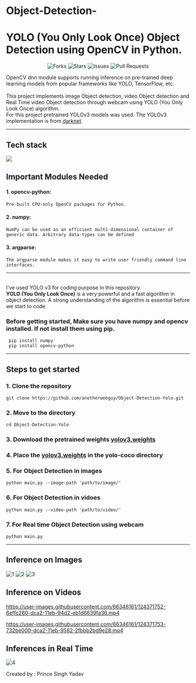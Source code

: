 # Object-Detection-
# YOLO (You Only Look Once) Object Detection using OpenCV in Python.

<div align="center">

![Forks](https://img.shields.io/github/forks/anotherwebguy/Object-Detection-Yolo)
![Stars](https://img.shields.io/github/stars/anotherwebguy/Object-Detection-Yolo)
![Issues](https://img.shields.io/github/issues/anotherwebguy/Object-Detection-Yolo)
![Pull Requests](https://img.shields.io/github/issues-pr/anotherwebguy/Object-Detection-Yolo?) 

</div>

OpenCV dnn module supports running inference on pre-trained deep learning models from popular frameworks like YOLO, TensorFlow, etc.<br><br>
This project implements image Object detection, video Object detection and Real Time video Object detection through webcam using YOLO (You Only Look Once) algorithm.<br>
For this project pretrained YOLOv3 models was used. The YOLOv3 implementation is from [darknet](https://github.com/pjreddie/darknet).

----
## Tech stack

<img src="https://img.shields.io/badge/python-%230175C2.svg?&style=for-the-badge&logo=python&logoColor=white"/>

## Important Modules Needed
#### 1. opencv-python:
    Pre-built CPU-only OpenCV packages for Python.
#### 2. numpy:
    NumPy can be used as an efficient multi-dimensional container of generic data. Arbitrary data-types can be defined
#### 3. argparse:
    The argparse module makes it easy to write user friendly command line interfaces.

----
<br>
I've used YOLO v3 for coding purpose in this repository.<br>
<b>YOLO (You Only Look Once)</b> is a very powerful and a fast algorithm in object detection. A strong understanding of the algorithm is essential before we start to code.<br>

### Before getting started, Make sure you have numpy and opencv installed. If not install them using pip.
     pip install numpy
     pip install opencv-python
     
----     


## Steps to get started
### 1. Clone the repository
    git clone https://github.com/anotherwebguy/Object-Detection-Yolo.git
### 2. Move to the directory
    cd Object-Detection-Yolo
### 3. Download the pretrained weights [yolov3.weights](https://www.youtube.com/redirect?event=video_description&redir_token=QUFFLUhqazYyNXpuSk9SdjZTY3pfQWM1YzB2c2FMRm9DZ3xBQ3Jtc0ttSW1mTkxiY0c4U3NZR1hlYUJRRTJQZVUyWXNJemkzQTlIeThqMWNNUENkZkQ5X3o5YTdFRnNUYTRISzVjX3U2ZlgyVWF5c3AtekpoRkhnZy1VcjJ4QXRmNHNtNEpGNkNsQlg1VkwtU25ld0RzTXUxYw&q=https%3A%2F%2Fpjreddie.com%2Fmedia%2Ffiles%2Fyolov3.weights)
### 4. Place the [yolov3.weights](https://www.youtube.com/redirect?event=video_description&redir_token=QUFFLUhqazYyNXpuSk9SdjZTY3pfQWM1YzB2c2FMRm9DZ3xBQ3Jtc0ttSW1mTkxiY0c4U3NZR1hlYUJRRTJQZVUyWXNJemkzQTlIeThqMWNNUENkZkQ5X3o5YTdFRnNUYTRISzVjX3U2ZlgyVWF5c3AtekpoRkhnZy1VcjJ4QXRmNHNtNEpGNkNsQlg1VkwtU25ld0RzTXUxYw&q=https%3A%2F%2Fpjreddie.com%2Fmedia%2Ffiles%2Fyolov3.weights) in the yolo-coco directory   
### 5. For Object Detection in images
    python main.py --image-path 'path/to/image/'
### 6. For Object Detection in vidoes
    python main.py --video-path 'path/to/video/'
### 7. For Real time Object Detection using webcam
    python main.py    

----

## Inference on Images
![1](https://user-images.githubusercontent.com/66346161/124371702-fdc00f80-dca1-11eb-9954-e608c439a007.png)
![2](https://user-images.githubusercontent.com/66346161/124371704-01539680-dca2-11eb-8e5d-fd5d6651eb92.png)
![3](https://user-images.githubusercontent.com/66346161/124371707-04e71d80-dca2-11eb-95d9-8f57e226f906.png)

## Inference on Videos

https://user-images.githubusercontent.com/66346161/124371752-6effc280-dca2-11eb-94d2-eb1d6639fa36.mp4

https://user-images.githubusercontent.com/66346161/124371753-732be000-dca2-11eb-9582-2fbbb2bd9e28.mp4


## Inferences in Real Time
![4](https://user-images.githubusercontent.com/66346161/124371734-48418c00-dca2-11eb-8f2e-249bc48fd457.png)


Created by : Prince Singh Yadav 

